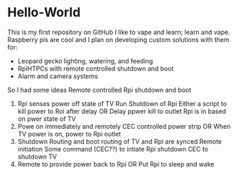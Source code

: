 # Hello-World
This is my first repository on GitHub
I like to vape and learn; learn and vape. 
Raspberry pis are cool and I plan on developing 
custom solutions with them for: 
- Leopard gecko lighting, watering, and feeding
- RpiHTPCs with remote controlled shutdown and boot
- Alarm and camera systems

So I had some ideas 
Remote controlled Rpi shutdown and boot
1. Rpi senses power off state of TV
  Run Shutdown of Rpi
    Either a script to kill power to Roi after delay
    OR
    Delay ppwer kill to outlet Rpi is in based on pwer state of TV
2. Powe on immediately and remotely
  CEC controlled power strip
  OR
  When TV power is on, power to Rpi outlet
3. Shutdown Routing and boot routing of TV and Rpi are synced 
  Remote initiation 
  Some command (CEC??) to intiate Rpi shutdown
    CEC to shutdown TV
4. Remote to provide power back to Rpi 
  OR
  Put Rpi to sleep and wake
